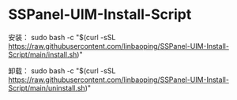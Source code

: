 # SSPanel-UIM-Install-Script


安装：
sudo bash -c "$(curl -sSL https://raw.githubusercontent.com/linbaoping/SSPanel-UIM-Install-Script/main/install.sh)"



卸载：
sudo bash -c "$(curl -sSL https://raw.githubusercontent.com/linbaoping/SSPanel-UIM-Install-Script/main/uninstall.sh)"
